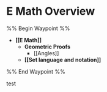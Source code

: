 # E Math Overview

%% Begin Waypoint %%
- **[[E Math]]**
	- **Geometric Proofs**
		- [[Angles]]
	- **[[Set language and notation]]**

%% End Waypoint %%

test